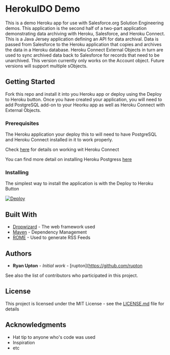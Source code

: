 # HerokuIDO Demo

This is a demo Heroku app for use with Salesforce.org Solution Engineering demos. This application is the second half of a two-part application demonstrating data archiving with Heroku, Salesforce, and Heroku Connect. This is a Java Jersey application defining an API for data archival. 
Data is passed from Salesforce to the Heroku application that copies and archives the data in a Heroku database. Heroku Connect External Objects in turn are used to sync archived data back to Salesforce for records that need to be unarchived.
This version currently only works on the Account object. Future versions will support multiple sObjects.

## Getting Started

Fork this repo and install it into you Heroku app or deploy using the Deploy to Heroku button. Once you have created your application, you will need to add PostgreSQL add-on to your Heorku app as well as Heroku Connect with External Objects.

### Prerequisites

The Heroku application your deploy this to will need to have PostgreSQL and Heroku Connect installed in it to work properly. 

Check [here](https://devcenter.heroku.com/articles/getting-started-with-heroku-and-connect-without-local-dev#introduction) for details on working wit Heroku Connect

You can find more detail on installing Heroku Postgress [here](https://devcenter.heroku.com/categories/heroku-postgres)

### Installing

The simplest way to install the application is with the Deploy to Heroku Button


[![Deploy](https://www.herokucdn.com/deploy/button.svg)](https://heroku.com/deploy?template=https://github.com/rupton/HerokuIDODemo)

## Built With

* [Dropwizard](http://www.dropwizard.io/1.0.2/docs/) - The web framework used
* [Maven](https://maven.apache.org/) - Dependency Management
* [ROME](https://rometools.github.io/rome/) - Used to generate RSS Feeds


## Authors

* **Ryan Upton** - *Initial work* - [rupton](https://github.com/rupton

See also the list of contributors who participated in this project.

## License

This project is licensed under the MIT License - see the [LICENSE.md](LICENSE.md) file for details

## Acknowledgments

* Hat tip to anyone who's code was used
* Inspiration
* etc
